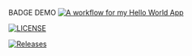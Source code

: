 BADGE DEMO
[![A workflow for my Hello World App](https://github.com/DwayneWilliams3372/devops/actions/workflows/main.yml/badge.svg)](https://github.com/DwayneWilliams3372/devops/actions/workflows/main.yml)



[![LICENSE](https://img.shields.io/github/license/DwayneWilliams3372/sem.svg?style=flat-square)](https://github.com/DwayneWilliams3372/sem/blob/master/LICENSE)


[![Releases](https://img.shields.io/github/release/DwayneWilliams3372/sem/all.svg?style=flat-square)](https://github.com/DwayneWilliams3372/sem/releases)




